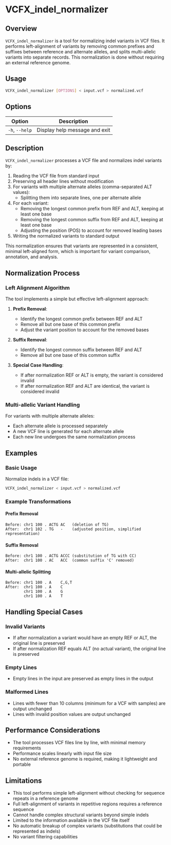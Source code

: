 # VCFX_indel_normalizer

## Overview
`VCFX_indel_normalizer` is a tool for normalizing indel variants in VCF files. It performs left-alignment of variants by removing common prefixes and suffixes between reference and alternate alleles, and splits multi-allelic variants into separate records. This normalization is done without requiring an external reference genome.

## Usage
```bash
VCFX_indel_normalizer [OPTIONS] < input.vcf > normalized.vcf
```

## Options
| Option | Description |
|--------|-------------|
| `-h`, `--help` | Display help message and exit |

## Description
`VCFX_indel_normalizer` processes a VCF file and normalizes indel variants by:

1. Reading the VCF file from standard input
2. Preserving all header lines without modification
3. For variants with multiple alternate alleles (comma-separated ALT values):
   - Splitting them into separate lines, one per alternate allele
4. For each variant:
   - Removing the longest common prefix from REF and ALT, keeping at least one base
   - Removing the longest common suffix from REF and ALT, keeping at least one base
   - Adjusting the position (POS) to account for removed leading bases
5. Writing the normalized variants to standard output

This normalization ensures that variants are represented in a consistent, minimal left-aligned form, which is important for variant comparison, annotation, and analysis.

## Normalization Process

### Left Alignment Algorithm
The tool implements a simple but effective left-alignment approach:

1. **Prefix Removal**:
   - Identify the longest common prefix between REF and ALT
   - Remove all but one base of this common prefix
   - Adjust the variant position to account for the removed bases

2. **Suffix Removal**:
   - Identify the longest common suffix between REF and ALT
   - Remove all but one base of this common suffix

3. **Special Case Handling**:
   - If after normalization REF or ALT is empty, the variant is considered invalid
   - If after normalization REF and ALT are identical, the variant is considered invalid

### Multi-allelic Variant Handling
For variants with multiple alternate alleles:
- Each alternate allele is processed separately
- A new VCF line is generated for each alternate allele
- Each new line undergoes the same normalization process

## Examples

### Basic Usage
Normalize indels in a VCF file:
```bash
VCFX_indel_normalizer < input.vcf > normalized.vcf
```

### Example Transformations

#### Prefix Removal
```
Before: chr1 100 . ACTG AC   (deletion of TG)
After:  chr1 102 . TG   -    (adjusted position, simplified representation)
```

#### Suffix Removal
```
Before: chr1 100 . ACTG ACCC (substitution of TG with CC)
After:  chr1 100 . AC   ACC  (common suffix 'C' removed)
```

#### Multi-allelic Splitting
```
Before: chr1 100 . A    C,G,T
After:  chr1 100 . A    C
        chr1 100 . A    G
        chr1 100 . A    T
```

## Handling Special Cases

### Invalid Variants
- If after normalization a variant would have an empty REF or ALT, the original line is preserved
- If after normalization REF equals ALT (no actual variant), the original line is preserved

### Empty Lines
- Empty lines in the input are preserved as empty lines in the output

### Malformed Lines
- Lines with fewer than 10 columns (minimum for a VCF with samples) are output unchanged
- Lines with invalid position values are output unchanged

## Performance Considerations
- The tool processes VCF files line by line, with minimal memory requirements
- Performance scales linearly with input file size
- No external reference genome is required, making it lightweight and portable

## Limitations
- This tool performs simple left-alignment without checking for sequence repeats in a reference genome
- Full left-alignment of variants in repetitive regions requires a reference sequence
- Cannot handle complex structural variants beyond simple indels
- Limited to the information available in the VCF file itself
- No automatic breakup of complex variants (substitutions that could be represented as indels)
- No variant filtering capabilities 
